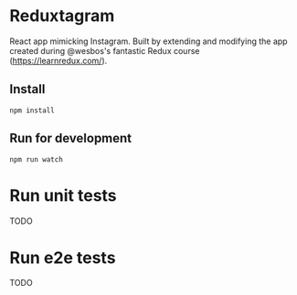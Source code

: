 # Reduxtagram

React app mimicking Instagram. Built by extending and modifying the app created during @wesbos's fantastic Redux course (https://learnredux.com/).

## Install

`npm install` 

## Run for development

`npm run watch`

# Run unit tests

TODO

# Run e2e tests

TODO